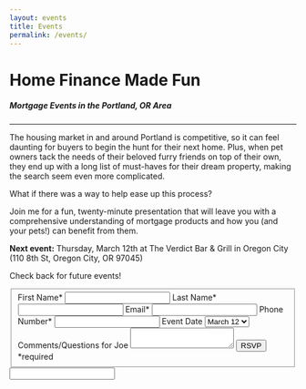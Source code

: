 ```yaml
---
layout: events
title: Events
permalink: /events/
---
```

<div class="recruiting-page">
<div class="center">
<h1 class="join-us">Home Finance Made Fun</h1>
<h5 class="join-us-subtitle">Mortgage Events in the Portland, OR Area</h5>
<hr>
</div>

<div class="whitespace"></div>

<div class="col-md-6">

<p>The housing market in and around Portland is competitive, so it can feel daunting for buyers to begin the hunt for their next home. Plus, when pet owners tack the needs of their beloved furry friends on top of their own, they end up with a long list of must-haves for their dream property, making the search seem even more complicated.</p>

<p>What if there was a way to help ease up this process?</p>

<p>Join me for a fun, twenty-minute presentation that will leave you with a comprehensive understanding of mortgage products and how you (and your pets!) can benefit from them.</p>

<p><strong>Next event:</strong> Thursday, March 12th at The Verdict Bar & Grill in Oregon City (110 8th St, Oregon City, OR 97045)</p>

<p>Check back for future events!</p>


</div>

<div class="col-md-6">
  <!-- <h3 class="join-us">Request a Cash Offer on Your Home Today</h3>
  <h5 class="join-us-subtitle">Enter your contact information</h5> -->

  <form method="post" class="home-value cta-forms" action="https://formspree.io/{{site.data.settings.client.email}}" onsubmit="return setReturn()">
  					<fieldset>
              <label for="firstname">First Name*</label> <input type="text" required="" name="firstname" />
  						<label for="lastname">Last Name*</label> <input type="text" required="" name="lastname" />
              <label for="email">Email*</label> <input type="text" name="email" required="" />
  						<label for="phone">Phone Number* </label> <input type="tel" name="phone" required="" />
              <label for="date">Event Date</label>
              <select name="when" required="">
                  <option value="March 12" selected="selected">
                      March 12
                  </option>
              </select>
              <label for="message">Comments/Questions for Joe </label><textarea name="message"></textarea>
  						<input class="submit" type="submit" value="RSVP" name="submitForm" /> <span class="asterisk">*required</span></fieldset>
  					<div class="hidden"><input type="hidden" value="{{site.data.settings.client.email}}" name="_to" /> <input type="hidden" value="Event RSVP from Vyral Video Blog" name="_subject" /> <input type="text" name="_gotcha" /></div>
  				</form>
  </div>
</div>
